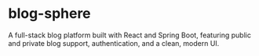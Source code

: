 # blog-sphere
A full-stack blog platform built with React and Spring Boot, featuring public and private blog support, authentication, and a clean, modern UI.
